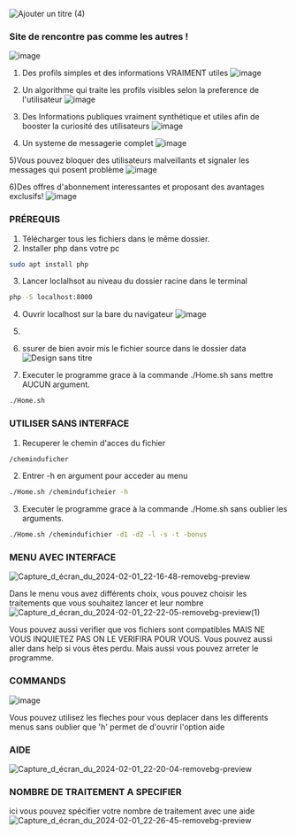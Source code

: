 
![Ajouter un titre (4)](https://github.com/IlyassCYtech/devweb/assets/130382885/85b1ccd2-2058-468a-bb4a-1df0a7f0e16a)

###   Site de rencontre pas comme les autres !
![image](https://github.com/IlyassCYtech/devweb/assets/130382885/4a02dde7-a867-4cae-bb1c-0a856f4f419b)

1) Des profils simples et des informations VRAIMENT utiles
![image](https://github.com/IlyassCYtech/devweb/assets/130382885/13f3fa72-468f-4dfb-a28d-af1bea4b267c)

2) Un algorithme qui traite les profils visibles selon la preference de l'utilisateur
![image](https://github.com/IlyassCYtech/devweb/assets/130382885/fff9af44-bc6a-4cfc-bc49-4d4096182b4c)
 
3) Des Informations publiques vraiment synthétique et utiles afin de booster la curiosité des utilisateurs
![image](https://github.com/IlyassCYtech/devweb/assets/130382885/59c89710-01fa-4c52-aa70-ca98a0ed51b4)

4) Un systeme de messagerie complet
![image](https://github.com/IlyassCYtech/devweb/assets/130382885/3b491909-0519-4a97-b77a-63e562657278)

5)Vous pouvez bloquer des utilisateurs malveillants et signaler les messages qui posent problème
![image](https://github.com/IlyassCYtech/devweb/assets/130382885/dcf8ac8b-e106-4b14-9616-4c178f95ba47)

6)Des offres d'abonnement interessantes et proposant des avantages exclusifs!
![image](https://github.com/IlyassCYtech/devweb/assets/130382885/35415718-442c-49e5-83f6-4680db23520a)



###   PRÉREQUIS
1) Télécharger tous les fichiers dans le même dossier.
2) Installer php dans votre pc
```sh
sudo apt install php
```
3) Lancer loclalhsot au niveau du dossier racine dans le terminal
```sh
php -S localhost:8000
```
4) Ouvrir localhost sur la bare du navigateur
![image](https://github.com/IlyassCYtech/devweb/assets/130382885/d55a1bfb-f196-4931-8a15-2974639f0904)
   
6)
7) ssurer de bien avoir mis le fichier source dans le dossier data
   ![Design sans titre](https://github.com/IlyassCYtech/CY-TRUCKS/assets/130382885/0d5c9432-120f-4365-8914-ab6a66dfdede)
8) Executer le programme grace à la commande ./Home.sh sans mettre AUCUN argument.
```sh
./Home.sh
```


###   UTILISER SANS INTERFACE
1) Recuperer le chemin d'acces du fichier
 ```sh
/cheminduficher
```
2) Entrer -h en argument pour acceder au menu
```sh
./Home.sh /cheminduficheier -h
```
3) Executer le programme grace à la commande ./Home.sh sans oublier les arguments.
```sh
./Home.sh /chemindufichier -d1 -d2 -l -s -t -bonus
```


###   MENU AVEC INTERFACE
![Capture_d_écran_du_2024-02-01_22-16-48-removebg-preview](https://github.com/IlyassCYtech/CY-TRUCK/assets/130382885/dc17f277-d0be-4bad-9220-c4b41a532d49)

Dans le menu vous avez différents choix, vous pouvez choisir les traitements que vous souhaitez lancer et leur nombre
![Capture_d_écran_du_2024-02-01_22-22-05-removebg-preview(1)](https://github.com/IlyassCYtech/CY-TRUCK/assets/130382885/eb42e57d-985b-425d-bec7-bcb39548940f)


Vous pouvez aussi verifier que vos fichiers sont compatibles MAIS NE VOUS INQUIETEZ PAS ON LE VERIFIRA POUR VOUS. Vous pouvez aussi aller dans help si vous êtes perdu. Mais aussi vous pouvez arreter le programme.


###   COMMANDS
![image](https://github.com/IlyassCYtech/CY-TRUCK/assets/130382885/5967b343-608a-475f-9d6f-a39a7ab23e49)

Vous pouvez utilisez les fleches pour vous deplacer dans les differents menus sans oublier que 'h' permet de d'ouvrir l'option aide

###   AIDE
![Capture_d_écran_du_2024-02-01_22-20-04-removebg-preview](https://github.com/IlyassCYtech/CY-TRUCK/assets/130382885/255adbb4-6f43-4feb-99b4-2b23a889d871)

### NOMBRE DE TRAITEMENT A SPECIFIER
ici vous pouvez spécifier votre nombre de traitement avec une aide
![Capture_d_écran_du_2024-02-01_22-26-45-removebg-preview](https://github.com/IlyassCYtech/CY-TRUCK/assets/130382885/b9188660-5c23-43ef-a39b-f64d32bb1510)


